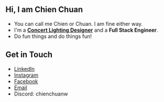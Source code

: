 <!--
**chienchuanw/chienchuanw** is a ✨ _special_ ✨ repository because its `README.md` (this file) appears on your GitHub profile.

Here are some ideas to get you started:

- 🔭 I’m currently working on ...
- 🌱 I’m currently learning ...
- 👯 I’m looking to collaborate on ...
- 🤔 I’m looking for help with ...
- 💬 Ask me about ...
- 📫 How to reach me: ...
- 😄 Pronouns: ...
- ⚡ Fun fact: ...
-->

## Hi, I am Chien Chuan

- You can call me Chien or Chuan. I am fine either way.
- I'm a **[Concert Lighting Designer](https://www.instagram.com/chienchuanw)** and a **Full Stack Engineer**.
- Do fun things and do things fun!

## Get in Touch

- [LinkedIn](https://www.linkedin.com/in/chienchuanw/)
- [Instagram](https://www.instagram.com/chienchuanw/)
- [Facebook](https://www.facebook.com/chienchuan.wang/)
- [Email](mailto:chienchuanwww@gmail.com)
- Discord: chienchuanw
